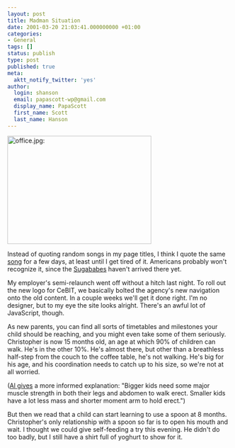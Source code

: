 ```yaml
---
layout: post
title: Madman Situation
date: 2001-03-20 21:03:41.000000000 +01:00
categories:
- General
tags: []
status: publish
type: post
published: true
meta:
  aktt_notify_twitter: 'yes'
author:
  login: shanson
  email: papascott-wp@gmail.com
  display_name: PapaScott
  first_name: Scott
  last_name: Hanson
---
```

<p><img src="https://res.cloudinary.com/papascott/image/upload/wordpress/wp-content/uploads/2001/03/office.jpg" height="244" width="325" border="0" alt="office.jpg: " /></p>
<p>Instead of quoting random songs in my page titles, I think I quote the same <a href="http://www.mandymoore4always.org/sugababes/overload.html">song</a> for a few days, at least until I get tired of it. Americans probably won't recognize it, since the <a href="http://www.uk.bol.com/cec/cstage?ecaction=bolprditmview&PrdId=1000002001773781">Sugababes</a> haven't arrived there yet.</p>
<p>My employer's semi-relaunch went off without a hitch last night. To roll out the new logo for CeBIT, we basically bolted the agency's new navigation onto the old content. In a couple weeks we'll get it done right. I'm no designer, but to my eye the site looks alright. There's an awful lot of JavaScript, though.</p>
<p>As new parents, you can find all sorts of timetables and milestones your child should be reaching, and you might even take some of them seriously. Christopher is now 15 months old, an age at which 90% of children can walk. He's in the other 10%. He's almost there, but other than a breathless half-step from the couch to the coffee table, he's not walking. He's big for his age, and his coordination needs to catch up to his size, so we're not at all worried. </p>
<p>(<a href="http://shanson.editthispage.com/discuss/msgReader$537?mode=day">Al gives</a> a more informed explanation: "Bigger kids need some major muscle strength in both their legs and abdomen to walk erect. Smaller kids have a lot less mass and shorter moment arm to hold erect.")</p>
<p>But then we read that a child can start learning to use a spoon at 8 months. Christopher's only relationship with a spoon so far is to open his mouth and wait. I thought we could give self-feeding a try this evening. He didn't do too badly, but I still have a shirt full of yoghurt to show for it.</p>
